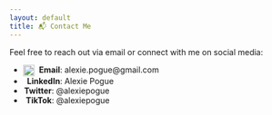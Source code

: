 ```yaml
---
layout: default
title: 📬 Contact Me
---
```




Feel free to reach out via email or connect with me on social media:

<ul class="contact-list">
    <li>
        <a href="mailto:alexie.pogue@gmail.com" target="_blank" style="text-decoration: none; color: inherit;">
            <img src="https://upload.wikimedia.org/wikipedia/commons/4/4e/Gmail_Icon.png" alt="Gmail" style="width:20px;height:20px;vertical-align:middle;margin-right:4px;">
            <strong>Email</strong>: alexie.pogue@gmail.com
        </a>
    </li>
    <li>
        <a href="https://www.linkedin.com/in/alexie-pogue-38204b49/" target="_blank" style="text-decoration: none; color: inherit;">
            <i class="fab fa-linkedin" style="color: #0e76a8; font-size: 20px; vertical-align: middle; margin-right: 7px;"></i>
            <strong>LinkedIn</strong>: Alexie Pogue
        </a>
    </li>
    <li>
        <a href="https://x.com/alexiepogue" target="_blank" style="text-decoration: none; color: inherit;">
            <i class="fab fa-twitter" style="color: #1DA1F2; font-size: 20px; vertical-align: middle; margin-right: 2px;"></i>
            <strong>Twitter</strong>: @alexiepogue
        </a>
    </li>
    <li>
        <a href="https://www.tiktok.com/@alexiepogue" target="_blank" style="text-decoration: none; color: inherit;">
            <i class="fab fa-tiktok" style="color: #000000; font-size: 20px; vertical-align: middle; margin-right: 5px;"></i>
            <strong>TikTok</strong>: @alexiepogue
        </a>
    </li>
</ul>
